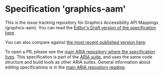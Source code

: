 # Specification 'graphics-aam'

This is the issue tracking repository for Graphics Accessibility API Mappings (graphics-aam). You can read the [Editor's Draft version of the specification here](https://w3c.github.io/graphics-aam/).

You can also compare against [the most recent published version here](https://www.w3.org/TR/graphics-aam-1.0/).

To open a PR, please see the [main ARIA repository where the specification lives](https://github.com/w3c/aria/tree/main/graphics-aam). This specification is part of the [ARIA suite](https://www.w3.org/WAI/ARIA/deliverables), and uses the same code structure and build tools as other ARIA suites. General information about editing specifications is in the [main ARIA repository readme](https://github.com/w3c/aria/).

